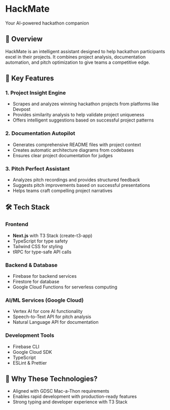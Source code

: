 # HackMate

Your AI-powered hackathon companion

## 🎯 Overview

HackMate is an intelligent assistant designed to help hackathon participants excel in their projects. It combines project analysis, documentation automation, and pitch optimization to give teams a competitive edge.

## 🚀 Key Features

### 1. Project Insight Engine

- Scrapes and analyzes winning hackathon projects from platforms like Devpost
- Provides similarity analysis to help validate project uniqueness
- Offers intelligent suggestions based on successful project patterns

### 2. Documentation Autopilot

- Generates comprehensive README files with project context
- Creates automatic architecture diagrams from codebases
- Ensures clear project documentation for judges

### 3. Pitch Perfect Assistant

- Analyzes pitch recordings and provides structured feedback
- Suggests pitch improvements based on successful presentations
- Helps teams craft compelling project narratives

## 🛠️ Tech Stack

### Frontend

- **Next.js** with T3 Stack (create-t3-app)
- TypeScript for type safety
- Tailwind CSS for styling
- tRPC for type-safe API calls

### Backend & Database

- Firebase for backend services
- Firestore for database
- Google Cloud Functions for serverless computing

### AI/ML Services (Google Cloud)

- Vertex AI for core AI functionality
- Speech-to-Text API for pitch analysis
- Natural Language API for documentation

### Development Tools

- Firebase CLI
- Google Cloud SDK
- TypeScript
- ESLint & Prettier

## 🌟 Why These Technologies?

- Aligned with GDSC Mac-a-Thon requirements
- Enables rapid development with production-ready features
- Strong typing and developer experience with T3 Stack
